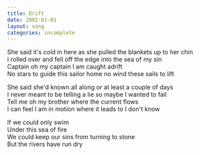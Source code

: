 ```yaml
---
title: Drift
date: 2002-01-01
layout: song
categories: incomplete
---
```

She said it's cold in here as she pulled the blankets up to her chin  
I rolled over and fell off the edge into the sea of my sin  
Captain oh my captain I am caught adrift  
No stars to guide this sailor home no wind these sails to lift

She said she'd known all along or at least a couple of days  
I never meant to be telling a lie so maybe I wanted to fail  
Tell me oh my brother where the current flows  
I can feel I am in motion where it leads to I don't know

<div class="chorus">
  If we could only swim<br/>
  Under this sea of fire<br/>
  We could keep our sins from turning to stone<br/>
  But the rivers have run dry
</div>
